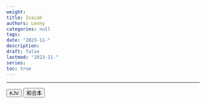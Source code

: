 ```yaml
---
weight: 
title: Isaiah
authors: Lenny
categories: null
tags: 
date: "2023-11-"
description: 
draft: false
lastmod: "2023-11-"
series:
toc: true
---
```



<!--more-->
---

<!-- Tab links -->

<div class="tab">
  <button class="tablinks active" onclick="tablabel(event, 'english')">KJV</button>
  <button class="tablinks" onclick="tablabel(event, 'chinese')">和合本</button>

</div>

<!-- Tab content -->
<div id="english" class="tabcontent" style="display:block">


</div>

<div id="chinese" class="tabcontent">


</div>

